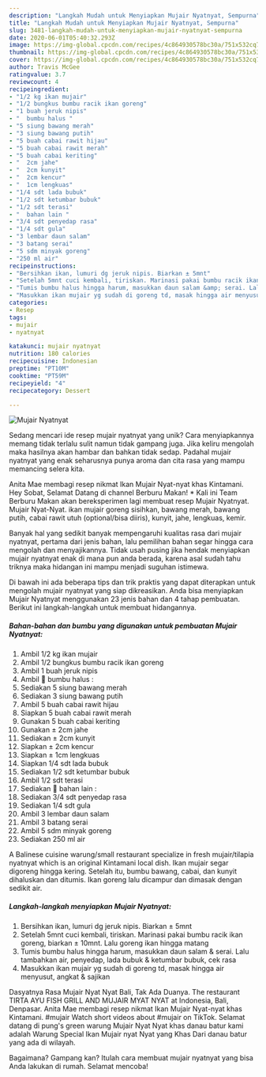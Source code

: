 ```yaml
---
description: "Langkah Mudah untuk Menyiapkan Mujair Nyatnyat, Sempurna"
title: "Langkah Mudah untuk Menyiapkan Mujair Nyatnyat, Sempurna"
slug: 3481-langkah-mudah-untuk-menyiapkan-mujair-nyatnyat-sempurna
date: 2020-06-01T05:40:32.293Z
image: https://img-global.cpcdn.com/recipes/4c864930578bc30a/751x532cq70/mujair-nyatnyat-foto-resep-utama.jpg
thumbnail: https://img-global.cpcdn.com/recipes/4c864930578bc30a/751x532cq70/mujair-nyatnyat-foto-resep-utama.jpg
cover: https://img-global.cpcdn.com/recipes/4c864930578bc30a/751x532cq70/mujair-nyatnyat-foto-resep-utama.jpg
author: Travis McGee
ratingvalue: 3.7
reviewcount: 4
recipeingredient:
- "1/2 kg ikan mujair"
- "1/2 bungkus bumbu racik ikan goreng"
- "1 buah jeruk nipis"
- "  bumbu halus "
- "5 siung bawang merah"
- "3 siung bawang putih"
- "5 buah cabai rawit hijau"
- "5 buah cabai rawit merah"
- "5 buah cabai keriting"
- "  2cm jahe"
- "  2cm kunyit"
- "  2cm kencur"
- "  1cm lengkuas"
- "1/4 sdt lada bubuk"
- "1/2 sdt ketumbar bubuk"
- "1/2 sdt terasi"
- "  bahan lain "
- "3/4 sdt penyedap rasa"
- "1/4 sdt gula"
- "3 lembar daun salam"
- "3 batang serai"
- "5 sdm minyak goreng"
- "250 ml air"
recipeinstructions:
- "Bersihkan ikan, lumuri dg jeruk nipis. Biarkan ± 5mnt"
- "Setelah 5mnt cuci kembali, tiriskan. Marinasi pakai bumbu racik ikan goreng, biarkan ± 10mnt. Lalu goreng ikan hingga matang"
- "Tumis bumbu halus hingga harum, masukkan daun salam &amp; serai. Lalu tambahkan air, penyedap, lada bubuk &amp; ketumbar bubuk, cek rasa"
- "Masukkan ikan mujair yg sudah di goreng td, masak hingga air menyusut, angkat &amp; sajikan"
categories:
- Resep
tags:
- mujair
- nyatnyat

katakunci: mujair nyatnyat 
nutrition: 180 calories
recipecuisine: Indonesian
preptime: "PT10M"
cooktime: "PT59M"
recipeyield: "4"
recipecategory: Dessert

---
```



![Mujair Nyatnyat](https://img-global.cpcdn.com/recipes/4c864930578bc30a/751x532cq70/mujair-nyatnyat-foto-resep-utama.jpg)

Sedang mencari ide resep mujair nyatnyat yang unik? Cara menyiapkannya memang tidak terlalu sulit namun tidak gampang juga. Jika keliru mengolah maka hasilnya akan hambar dan bahkan tidak sedap. Padahal mujair nyatnyat yang enak seharusnya punya aroma dan cita rasa yang mampu memancing selera kita.

Anita Mae membagi resep nikmat Ikan Mujair Nyat-nyat khas Kintamani. Hey Sobat, Selamat Datang di channel Berburu Makan! * Kali ini Team Berburu Makan akan bereksperimen lagi membuat resep Mujair Nyatnyat. Mujair Nyat-Nyat. ikan mujair goreng sisihkan, bawang merah, bawang putih, cabai rawit utuh (optional/bisa diiris), kunyit, jahe, lengkuas, kemir.

Banyak hal yang sedikit banyak mempengaruhi kualitas rasa dari mujair nyatnyat, pertama dari jenis bahan, lalu pemilihan bahan segar hingga cara mengolah dan menyajikannya. Tidak usah pusing jika hendak menyiapkan mujair nyatnyat enak di mana pun anda berada, karena asal sudah tahu triknya maka hidangan ini mampu menjadi suguhan istimewa.


Di bawah ini ada beberapa tips dan trik praktis yang dapat diterapkan untuk mengolah mujair nyatnyat yang siap dikreasikan. Anda bisa menyiapkan Mujair Nyatnyat menggunakan 23 jenis bahan dan 4 tahap pembuatan. Berikut ini langkah-langkah untuk membuat hidangannya.

<!--inarticleads1-->

##### Bahan-bahan dan bumbu yang digunakan untuk pembuatan Mujair Nyatnyat:

1. Ambil 1/2 kg ikan mujair
1. Ambil 1/2 bungkus bumbu racik ikan goreng
1. Ambil 1 buah jeruk nipis
1. Ambil  🥥 bumbu halus :
1. Sediakan 5 siung bawang merah
1. Sediakan 3 siung bawang putih
1. Ambil 5 buah cabai rawit hijau
1. Siapkan 5 buah cabai rawit merah
1. Gunakan 5 buah cabai keriting
1. Gunakan  ± 2cm jahe
1. Sediakan  ± 2cm kunyit
1. Siapkan  ± 2cm kencur
1. Siapkan  ± 1cm lengkuas
1. Siapkan 1/4 sdt lada bubuk
1. Sediakan 1/2 sdt ketumbar bubuk
1. Ambil 1/2 sdt terasi
1. Sediakan  🥥 bahan lain :
1. Sediakan 3/4 sdt penyedap rasa
1. Sediakan 1/4 sdt gula
1. Ambil 3 lembar daun salam
1. Ambil 3 batang serai
1. Ambil 5 sdm minyak goreng
1. Sediakan 250 ml air


A Balinese cuisine warung/small restaurant specialize in fresh mujair/tilapia nyatnyat which is an original Kintamani local dish. Ikan mujair segar digoreng hingga kering. Setelah itu, bumbu bawang, cabai, dan kunyit dihaluskan dan ditumis. Ikan goreng lalu dicampur dan dimasak dengan sedikit air. 

<!--inarticleads2-->

##### Langkah-langkah menyiapkan Mujair Nyatnyat:

1. Bersihkan ikan, lumuri dg jeruk nipis. Biarkan ± 5mnt
1. Setelah 5mnt cuci kembali, tiriskan. Marinasi pakai bumbu racik ikan goreng, biarkan ± 10mnt. Lalu goreng ikan hingga matang
1. Tumis bumbu halus hingga harum, masukkan daun salam &amp; serai. Lalu tambahkan air, penyedap, lada bubuk &amp; ketumbar bubuk, cek rasa
1. Masukkan ikan mujair yg sudah di goreng td, masak hingga air menyusut, angkat &amp; sajikan


Dasyatnya Rasa Mujair Nyat Nyat Bali, Tak Ada Duanya. The restaurant TIRTA AYU FISH GRILL AND MUJAIR MYAT NYAT at Indonesia, Bali, Denpasar. Anita Mae membagi resep nikmat Ikan Mujair Nyat-nyat khas Kintamani. #mujair Watch short videos about #mujair on TikTok. Selamat datang di pung&#39;s green warung Mujair Nyat Nyat khas danau batur kami adalah Warung Special Ikan Mujair nyat Nyat yang Khas Dari danau batur yang ada di wilayah. 

Bagaimana? Gampang kan? Itulah cara membuat mujair nyatnyat yang bisa Anda lakukan di rumah. Selamat mencoba!
